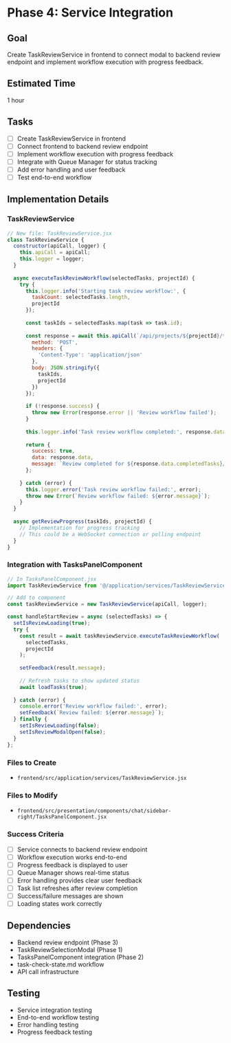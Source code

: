 # Phase 4: Service Integration

## Goal
Create TaskReviewService in frontend to connect modal to backend review endpoint and implement workflow execution with progress feedback.

## Estimated Time
1 hour

## Tasks
- [ ] Create TaskReviewService in frontend
- [ ] Connect frontend to backend review endpoint
- [ ] Implement workflow execution with progress feedback
- [ ] Integrate with Queue Manager for status tracking
- [ ] Add error handling and user feedback
- [ ] Test end-to-end workflow

## Implementation Details

### TaskReviewService
```javascript
// New file: TaskReviewService.jsx
class TaskReviewService {
  constructor(apiCall, logger) {
    this.apiCall = apiCall;
    this.logger = logger;
  }
  
  async executeTaskReviewWorkflow(selectedTasks, projectId) {
    try {
      this.logger.info('Starting task review workflow:', {
        taskCount: selectedTasks.length,
        projectId
      });
      
      const taskIds = selectedTasks.map(task => task.id);
      
      const response = await this.apiCall(`/api/projects/${projectId}/tasks/review`, {
        method: 'POST',
        headers: {
          'Content-Type': 'application/json'
        },
        body: JSON.stringify({
          taskIds,
          projectId
        })
      });
      
      if (!response.success) {
        throw new Error(response.error || 'Review workflow failed');
      }
      
      this.logger.info('Task review workflow completed:', response.data);
      
      return {
        success: true,
        data: response.data,
        message: `Review completed for ${response.data.completedTasks}/${response.data.totalTasks} tasks`
      };
      
    } catch (error) {
      this.logger.error('Task review workflow failed:', error);
      throw new Error(`Review workflow failed: ${error.message}`);
    }
  }
  
  async getReviewProgress(taskIds, projectId) {
    // Implementation for progress tracking
    // This could be a WebSocket connection or polling endpoint
  }
}
```

### Integration with TasksPanelComponent
```javascript
// In TasksPanelComponent.jsx
import TaskReviewService from '@/application/services/TaskReviewService';

// Add to component
const taskReviewService = new TaskReviewService(apiCall, logger);

const handleStartReview = async (selectedTasks) => {
  setIsReviewLoading(true);
  try {
    const result = await taskReviewService.executeTaskReviewWorkflow(
      selectedTasks, 
      projectId
    );
    
    setFeedback(result.message);
    
    // Refresh tasks to show updated status
    await loadTasks(true);
    
  } catch (error) {
    console.error('Review workflow failed:', error);
    setFeedback(`Review failed: ${error.message}`);
  } finally {
    setIsReviewLoading(false);
    setIsReviewModalOpen(false);
  }
};
```

### Files to Create
- `frontend/src/application/services/TaskReviewService.jsx`

### Files to Modify
- `frontend/src/presentation/components/chat/sidebar-right/TasksPanelComponent.jsx`

### Success Criteria
- [ ] Service connects to backend review endpoint
- [ ] Workflow execution works end-to-end
- [ ] Progress feedback is displayed to user
- [ ] Queue Manager shows real-time status
- [ ] Error handling provides clear user feedback
- [ ] Task list refreshes after review completion
- [ ] Success/failure messages are shown
- [ ] Loading states work correctly

## Dependencies
- Backend review endpoint (Phase 3)
- TaskReviewSelectionModal (Phase 1)
- TasksPanelComponent integration (Phase 2)
- task-check-state.md workflow
- API call infrastructure

## Testing
- Service integration testing
- End-to-end workflow testing
- Error handling testing
- Progress feedback testing

